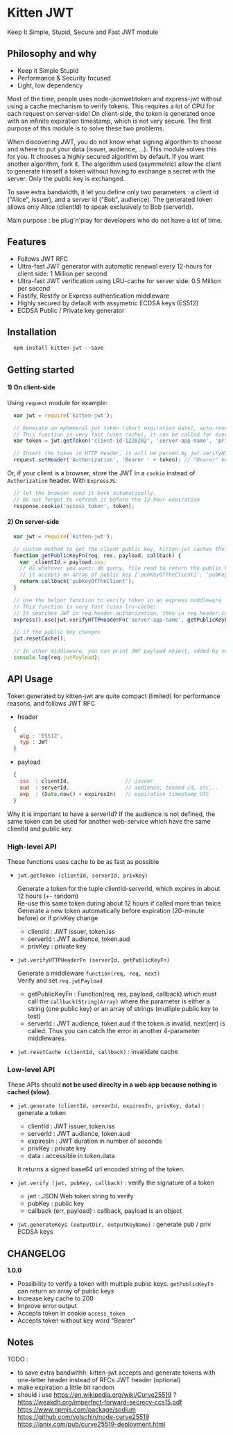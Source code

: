 # Kitten JWT

Keep It Simple, Stupid, Secure and Fast JWT module

## Philosophy and why

- Keep it Simple Stupid
- Performance & Security focused
- Light, low dependency

Most of the time, people uses node-jsonwebtoken and express-jwt without using a cache mechanism 
to verify tokens. This requires a lot of CPU for each request on server-side! 
On client-side, the token is generated once with an infinite expiration timestamp, which is not very secure.
The first purpose of this module is to solve these two problems.

When discovering JWT, you do not know what signing algorithm to choose and where to put your data (issuer, audience, ...).
This module solves this for you. It chooses a highly secured algorithm by default. If you want another algorithm, fork it.
The algorithm used (asymmetric) allow the client to generate himself a token without having to exchange a secret with the server.
Only the public key is exchanged.

To save extra bandwidth, it let you define only two parameters : a client id ("Alice", issuer), and a server id ("Bob", audience).
The generated token allows only Alice (clientId) to speak exclusively to Bob (serverId).

Main purpose : be plug'n'play for developers who do not have a lot of time.

## Features

- Follows JWT RFC
- Ultra-fast JWT generator with automatic renewal every 12-hours for client side: 1 Million per second
- Ultra-fast JWT verification using LRU-cache for server side: 0.5 Million per second
- Fastify, Restify or Express authentication middleware
- Highly secured by default with assymetric ECDSA keys (ES512)
- ECDSA Public / Private key generator

## Installation

```js
  npm install kitten-jwt --save
```

## Getting started

#### 1) On client-side

Using `request` module for example:

```js
  var jwt = require('kitten-jwt');

  // Generate an ephemeral jwt token (short expiration date), auto-renewed every 12-hour by default
  // This function is very fast (uses cache), it can be called for every HTTP request
  var token = jwt.getToken('client-id-1220202', 'server-app-name', 'privKeyOfTheClient');

  // Insert the token in HTTP Header, it will be parsed by jwt.verifyHTTPHeaderFn automatically
  request.setHeader('Authorization', 'Bearer ' + token); // "Bearer" keyword is optional

```

Or, if your client is a browser, store the JWT in a `cookie` instead of `Authorization` header.
With `ExpressJS`:

```js
  // let the browser send it back automatically. 
  // Do not forget to refresh it before the 12-hour expiration
  response.cookie('access_token', token);
```

#### 2) On server-side 

```js
  var jwt = require('kitten-jwt');

  // custom method to get the client public key, kitten-jwt caches the result automatically
  function getPublicKeyFn(req, res, payload, callback) {
    var _clientId = payload.iss;
    // do whatever you want: db query, file read to return the public key
    // it accepts an array of public key ['pubKeyOfTheClient1', 'pubKeyOfTheClient2']
    return callback('pubKeyOfTheClient');
  }

  // use the helper function to verify token in an express middleware
  // This function is very fast (uses lru-cache)
  // It searches JWT in req.header.authorization, then in req.header.cookie.<access_token>
  express().use(jwt.verifyHTTPHeaderFn('server-app-name', getPublicKeyFn));

  // if the public key changes
  jwt.resetCache();

  // In other middleware, you can print JWT payload object, added by verifyHTTPHeaderFn
  console.log(req.jwtPayload);
```


## API Usage

Token generated by kitten-jwt are quite compact (limited) for performance reasons, and follows JWT RFC

- header

```js
  {
    alg : 'ES512',
    typ : JWT
  }
```

- payload

```js
  {
    iss  : clientId,                  // issuer
    aud  : serverId,                  // audience, tenand id, etc...
    exp  : (Date.now() + expiresIn)   // expiration timestamp UTC
  }
```

Why it is important to have a serverId? If the audience is not defined, the same token
can be used for another web-service which have the same clientId and public key.


### High-level API

These functions uses cache to be as fast as possible

* `jwt.getToken (clientId, serverId, privKey)`

  Generate a token for the tuple clientId-serverId, which expires in about 12 hours (+- random)<br>
  Re-use this same token during about 12 hours if called more than twice<br>
  Generate a new token automatically before expiration (20-minute before) or if privKey change

  - clientId  : JWT issuer, token.iss
  - serverId  : JWT audience, token.aud
  - privKey   : private key

* `jwt.verifyHTTPHeaderFn (serverId, getPublicKeyFn)`

  Generate a middleware `function(req, req, next)`<br>
  Verify and set `req.jwtPayload`

  - getPublicKeyFn    : Function(req, res, payload, callback) which must call the `callback(String|Array)` where 
                        the parameter is either a string (one public key) or an array of strings (mutliple public key to test)
  - serverId          : JWT audience, token.aud
  if the token is invalid, next(err) is called. Thus you can catch the error in another 4-parameter middlewares.

* `jwt.resetCache (clientId, callback)` : invalidate cache


### Low-level API

These APIs should **not be used direclty in a web app because nothing is cached (slow)**.

* `jwt.generate (clientId, serverId, expiresIn, privKey, data)` : generate a token

  - clientId  : JWT issuer, token.iss
  - serverId  : JWT audience, token.aud
  - expiresIn : JWT duration in number of seconds
  - privKey   : private key
  - data      : accessible in token.data

  It returns a signed base64 url encoded string of the token.

* `jwt.verify (jwt, pubKey, callback)` : verify the signature of a token

  - jwt                     : JSON Web token string to verify
  - pubKey                  : public key
  - callback (err, payload) : callback, payload is an object

* `jwt.generateKeys (outputDir, outputKeyName)` : generate pub / priv ECDSA keys



## CHANGELOG

**1.0.0**

- Possibility to verify a token with multiple public keys. `getPublicKeyFn` can return an array of public keys
- Increase key cache to 200
- Improve error output
- Accepts token in cookie `access_token`
- Accepts token without key word "Bearer"


## Notes 

TODO :

- to save extra bandwithh:  kitten-jwt accepts and generate tokens with one-letter header instead of RFCs JWT header (optional)
- make expiration a little bit random
- should i use https://en.wikipedia.org/wiki/Curve25519 ?
https://weakdh.org/imperfect-forward-secrecy-ccs15.pdf
https://www.npmjs.com/package/sodium
https://github.com/volschin/node-curve25519
https://ianix.com/pub/curve25519-deployment.html